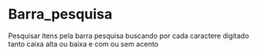 # Barra_pesquisa
Pesquisar itens pela barra pesquisa buscando por cada caractere digitado tanto caixa alta ou baixa e com ou sem acento
